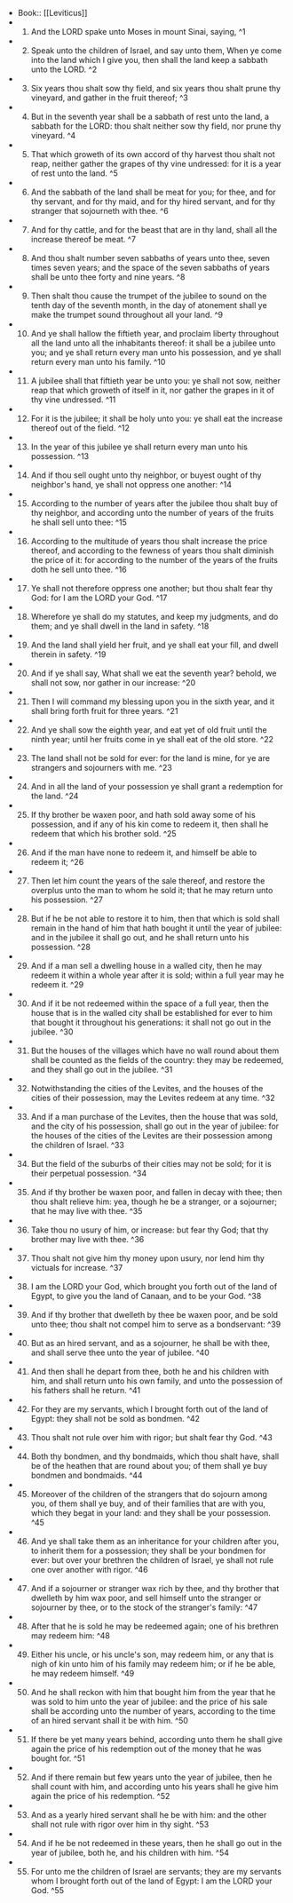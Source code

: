 - Book:: [[Leviticus]]
- 1. And the LORD spake unto Moses in mount Sinai, saying, ^1
- 2. Speak unto the children of Israel, and say unto them, When ye come into the land which I give you, then shall the land keep a sabbath unto the LORD. ^2
- 3. Six years thou shalt sow thy field, and six years thou shalt prune thy vineyard, and gather in the fruit thereof; ^3
- 4. But in the seventh year shall be a sabbath of rest unto the land, a sabbath for the LORD: thou shalt neither sow thy field, nor prune thy vineyard. ^4
- 5. That which groweth of its own accord of thy harvest thou shalt not reap, neither gather the grapes of thy vine undressed: for it is a year of rest unto the land. ^5
- 6. And the sabbath of the land shall be meat for you; for thee, and for thy servant, and for thy maid, and for thy hired servant, and for thy stranger that sojourneth with thee. ^6
- 7. And for thy cattle, and for the beast that are in thy land, shall all the increase thereof be meat. ^7
- 8. And thou shalt number seven sabbaths of years unto thee, seven times seven years; and the space of the seven sabbaths of years shall be unto thee forty and nine years. ^8
- 9. Then shalt thou cause the trumpet of the jubilee to sound on the tenth day of the seventh month, in the day of atonement shall ye make the trumpet sound throughout all your land. ^9
- 10. And ye shall hallow the fiftieth year, and proclaim liberty throughout all the land unto all the inhabitants thereof: it shall be a jubilee unto you; and ye shall return every man unto his possession, and ye shall return every man unto his family. ^10
- 11. A jubilee shall that fiftieth year be unto you: ye shall not sow, neither reap that which groweth of itself in it, nor gather the grapes in it of thy vine undressed. ^11
- 12. For it is the jubilee; it shall be holy unto you: ye shall eat the increase thereof out of the field. ^12
- 13. In the year of this jubilee ye shall return every man unto his possession. ^13
- 14. And if thou sell ought unto thy neighbor, or buyest ought of thy neighbor's hand, ye shall not oppress one another: ^14
- 15. According to the number of years after the jubilee thou shalt buy of thy neighbor, and according unto the number of years of the fruits he shall sell unto thee: ^15
- 16. According to the multitude of years thou shalt increase the price thereof, and according to the fewness of years thou shalt diminish the price of it: for according to the number of the years of the fruits doth he sell unto thee. ^16
- 17. Ye shall not therefore oppress one another; but thou shalt fear thy God: for I am the LORD your God. ^17
- 18. Wherefore ye shall do my statutes, and keep my judgments, and do them; and ye shall dwell in the land in safety. ^18
- 19. And the land shall yield her fruit, and ye shall eat your fill, and dwell therein in safety. ^19
- 20. And if ye shall say, What shall we eat the seventh year? behold, we shall not sow, nor gather in our increase: ^20
- 21. Then I will command my blessing upon you in the sixth year, and it shall bring forth fruit for three years. ^21
- 22. And ye shall sow the eighth year, and eat yet of old fruit until the ninth year; until her fruits come in ye shall eat of the old store. ^22
- 23. The land shall not be sold for ever: for the land is mine, for ye are strangers and sojourners with me. ^23
- 24. And in all the land of your possession ye shall grant a redemption for the land. ^24
- 25. If thy brother be waxen poor, and hath sold away some of his possession, and if any of his kin come to redeem it, then shall he redeem that which his brother sold. ^25
- 26. And if the man have none to redeem it, and himself be able to redeem it; ^26
- 27. Then let him count the years of the sale thereof, and restore the overplus unto the man to whom he sold it; that he may return unto his possession. ^27
- 28. But if he be not able to restore it to him, then that which is sold shall remain in the hand of him that hath bought it until the year of jubilee: and in the jubilee it shall go out, and he shall return unto his possession. ^28
- 29. And if a man sell a dwelling house in a walled city, then he may redeem it within a whole year after it is sold; within a full year may he redeem it. ^29
- 30. And if it be not redeemed within the space of a full year, then the house that is in the walled city shall be established for ever to him that bought it throughout his generations: it shall not go out in the jubilee. ^30
- 31. But the houses of the villages which have no wall round about them shall be counted as the fields of the country: they may be redeemed, and they shall go out in the jubilee. ^31
- 32. Notwithstanding the cities of the Levites, and the houses of the cities of their possession, may the Levites redeem at any time. ^32
- 33. And if a man purchase of the Levites, then the house that was sold, and the city of his possession, shall go out in the year of jubilee: for the houses of the cities of the Levites are their possession among the children of Israel. ^33
- 34. But the field of the suburbs of their cities may not be sold; for it is their perpetual possession. ^34
- 35. And if thy brother be waxen poor, and fallen in decay with thee; then thou shalt relieve him: yea, though he be a stranger, or a sojourner; that he may live with thee. ^35
- 36. Take thou no usury of him, or increase: but fear thy God; that thy brother may live with thee. ^36
- 37. Thou shalt not give him thy money upon usury, nor lend him thy victuals for increase. ^37
- 38. I am the LORD your God, which brought you forth out of the land of Egypt, to give you the land of Canaan, and to be your God. ^38
- 39. And if thy brother that dwelleth by thee be waxen poor, and be sold unto thee; thou shalt not compel him to serve as a bondservant: ^39
- 40. But as an hired servant, and as a sojourner, he shall be with thee, and shall serve thee unto the year of jubilee. ^40
- 41. And then shall he depart from thee, both he and his children with him, and shall return unto his own family, and unto the possession of his fathers shall he return. ^41
- 42. For they are my servants, which I brought forth out of the land of Egypt: they shall not be sold as bondmen. ^42
- 43. Thou shalt not rule over him with rigor; but shalt fear thy God. ^43
- 44. Both thy bondmen, and thy bondmaids, which thou shalt have, shall be of the heathen that are round about you; of them shall ye buy bondmen and bondmaids. ^44
- 45. Moreover of the children of the strangers that do sojourn among you, of them shall ye buy, and of their families that are with you, which they begat in your land: and they shall be your possession. ^45
- 46. And ye shall take them as an inheritance for your children after you, to inherit them for a possession; they shall be your bondmen for ever: but over your brethren the children of Israel, ye shall not rule one over another with rigor. ^46
- 47. And if a sojourner or stranger wax rich by thee, and thy brother that dwelleth by him wax poor, and sell himself unto the stranger or sojourner by thee, or to the stock of the stranger's family: ^47
- 48. After that he is sold he may be redeemed again; one of his brethren may redeem him: ^48
- 49. Either his uncle, or his uncle's son, may redeem him, or any that is nigh of kin unto him of his family may redeem him; or if he be able, he may redeem himself. ^49
- 50. And he shall reckon with him that bought him from the year that he was sold to him unto the year of jubilee: and the price of his sale shall be according unto the number of years, according to the time of an hired servant shall it be with him. ^50
- 51. If there be yet many years behind, according unto them he shall give again the price of his redemption out of the money that he was bought for. ^51
- 52. And if there remain but few years unto the year of jubilee, then he shall count with him, and according unto his years shall he give him again the price of his redemption. ^52
- 53. And as a yearly hired servant shall he be with him: and the other shall not rule with rigor over him in thy sight. ^53
- 54. And if he be not redeemed in these years, then he shall go out in the year of jubilee, both he, and his children with him. ^54
- 55. For unto me the children of Israel are servants; they are my servants whom I brought forth out of the land of Egypt: I am the LORD your God. ^55
